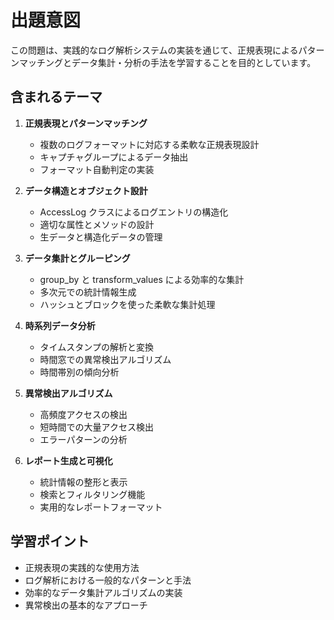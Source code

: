 # 出題意図

この問題は、実践的なログ解析システムの実装を通じて、正規表現によるパターンマッチングとデータ集計・分析の手法を学習することを目的としています。

## 含まれるテーマ

1. **正規表現とパターンマッチング**
   - 複数のログフォーマットに対応する柔軟な正規表現設計
   - キャプチャグループによるデータ抽出
   - フォーマット自動判定の実装

2. **データ構造とオブジェクト設計**
   - AccessLog クラスによるログエントリの構造化
   - 適切な属性とメソッドの設計
   - 生データと構造化データの管理

3. **データ集計とグルーピング**
   - group_by と transform_values による効率的な集計
   - 多次元での統計情報生成
   - ハッシュとブロックを使った柔軟な集計処理

4. **時系列データ分析**
   - タイムスタンプの解析と変換
   - 時間窓での異常検出アルゴリズム
   - 時間帯別の傾向分析

5. **異常検出アルゴリズム**
   - 高頻度アクセスの検出
   - 短時間での大量アクセス検出
   - エラーパターンの分析

6. **レポート生成と可視化**
   - 統計情報の整形と表示
   - 検索とフィルタリング機能
   - 実用的なレポートフォーマット

## 学習ポイント

- 正規表現の実践的な使用方法
- ログ解析における一般的なパターンと手法
- 効率的なデータ集計アルゴリズムの実装
- 異常検出の基本的なアプローチ